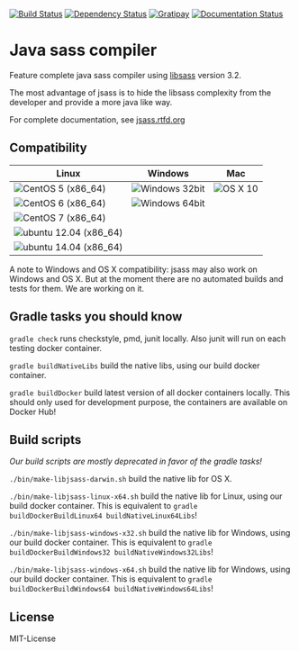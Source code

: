 [![Build Status](https://img.shields.io/travis/bit3/jsass/master.svg?style=flat-square)](https://travis-ci.org/bit3/jsass)
[![Dependency Status](https://www.versioneye.com/user/projects/55171ff6747ccb3c8e000004/badge.svg?style=flat-square)](https://www.versioneye.com/user/projects/55171ff6747ccb3c8e000004)
[![Gratipay](https://img.shields.io/gratipay/bit3.svg?style=flat-square)](https://gratipay.com/bit3/)
[![Documentation Status](https://readthedocs.org/projects/jsass/badge/?version=latest)](https://readthedocs.org/projects/jsass/?badge=latest)

Java sass compiler
==================

Feature complete java sass compiler using [libsass][libsass] version 3.2.

The most advantage of jsass is to hide the libsass complexity from the developer and provide a more java like way.

For complete documentation, see [jsass.rtfd.org](http://jsass.rtfd.org/)

[libsass]: https://github.com/sass/libsass

Compatibility
-------------

| Linux                                 | Windows                     | Mac               |
| ------------------------------------- | --------------------------- | ----------------- |
| ![CentOS 5 (x86_64)][centos5]         | ![Windows 32bit][windows32] | ![OS X 10][osx10] | 
| ![CentOS 6 (x86_64)][centos6]         | ![Windows 64bit][windows64] |                   |
| ![CentOS 7 (x86_64)][centos7]         |                             |                   |
| ![ubuntu 12.04 (x86_64)][ubuntu12.04] |                             |                   |
| ![ubuntu 14.04 (x86_64)][ubuntu14.04] |                             |                   |

A note to Windows and OS X compatibility: jsass may also work on Windows and OS X.
But at the moment there are no automated builds and tests for them. We are working on it.

[centos5]: https://img.shields.io/badge/CentOS-5%20%28x86_64%29-green.svg
[centos6]: https://img.shields.io/badge/CentOS-6%20%28x86_64%29-green.svg
[centos7]: https://img.shields.io/badge/CentOS-7%20%28x86_64%29-green.svg
[ubuntu12.04]: https://img.shields.io/badge/ubuntu-12.04%20%28x86_64%29-green.svg
[ubuntu14.04]: https://img.shields.io/badge/ubuntu-14.04%20%28x86_64%29-green.svg

[windows32]: https://img.shields.io/badge/Windows-32bit-green.svg
[windows64]: https://img.shields.io/badge/Windows-64bit-green.svg

[osx10]: https://img.shields.io/badge/OS%20X-10-yellow.svg

Gradle tasks you should know
----------------------------

`gradle check` runs checkstyle, pmd, junit locally. Also junit will run on each testing docker container.

`gradle buildNativeLibs` build the native libs, using our build docker container.

`gradle buildDocker` build latest version of all docker containers locally. This should only used for development purpose, the containers are available on Docker Hub!
 
Build scripts
-------------

*Our build scripts are mostly deprecated in favor of the gradle tasks!*

`./bin/make-libjsass-darwin.sh` build the native lib for OS X.
 
`./bin/make-libjsass-linux-x64.sh` build the native lib for Linux, using our build docker container. This is equivalent to `gradle buildDockerBuildLinux64 buildNativeLinux64Libs`!
 
`./bin/make-libjsass-windows-x32.sh` build the native lib for Windows, using our build docker container. This is equivalent to `gradle buildDockerBuildWindows32 buildNativeWindows32Libs`!
 
`./bin/make-libjsass-windows-x64.sh` build the native lib for Windows, using our build docker container. This is equivalent to `gradle buildDockerBuildWindows64 buildNativeWindows64Libs`!
 
License
-------

MIT-License
